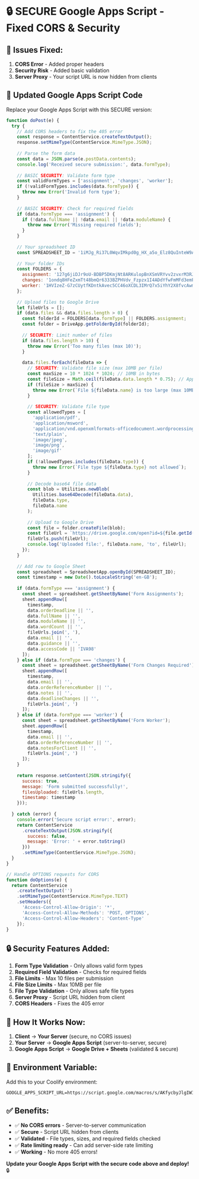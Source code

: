# 🔒 SECURE Google Apps Script - Fixed CORS & Security

## 🚨 Issues Fixed:

1. **CORS Error** - Added proper headers
2. **Security Risk** - Added basic validation
3. **Server Proxy** - Your script URL is now hidden from clients

## 📝 Updated Google Apps Script Code

Replace your Google Apps Script with this SECURE version:

```javascript
function doPost(e) {
  try {
    // Add CORS headers to fix the 405 error
    const response = ContentService.createTextOutput();
    response.setMimeType(ContentService.MimeType.JSON);
    
    // Parse the form data
    const data = JSON.parse(e.postData.contents);
    console.log('Received secure submission:', data.formType);
    
    // BASIC SECURITY: Validate form type
    const validFormTypes = ['assignment', 'changes', 'worker'];
    if (!validFormTypes.includes(data.formType)) {
      throw new Error('Invalid form type');
    }
    
    // BASIC SECURITY: Check for required fields
    if (data.formType === 'assignment') {
      if (!data.fullName || !data.email || !data.moduleName) {
        throw new Error('Missing required fields');
      }
    }
    
    // Your spreadsheet ID
    const SPREADSHEET_ID = '1iMJg_Ri37L0WqvIMkpd0g_HX_a5o_Elz8QuInteW9AA';
    
    // Your folder IDs
    const FOLDERS = {
      assignment: '127g6jiDJr9oU-BDBP5DKmjNt8ARKulopBnXSmVRYvv2zvxrM3RJhA3DaOEIdTFMHIAx-7WeL',
      changes: '1ondq8HFeZxmTt48bmQr6333BZPHVdv_Fzpzx1I4ADdYfwFmMFd3emPmLPcytghMSkDC69Ssn',
      worker: '1HVIzeZ-G7zCUytfKDntkAvec5CC46oXCDL3IMrQ7x5iYhY2X8fvcAwmJKXlv3Xx_Iswdlz91'
    };
    
    // Upload files to Google Drive
    let fileUrls = [];
    if (data.files && data.files.length > 0) {
      const folderId = FOLDERS[data.formType] || FOLDERS.assignment;
      const folder = DriveApp.getFolderById(folderId);
      
      // SECURITY: Limit number of files
      if (data.files.length > 10) {
        throw new Error('Too many files (max 10)');
      }
      
      data.files.forEach(fileData => {
        // SECURITY: Validate file size (max 10MB per file)
        const maxSize = 10 * 1024 * 1024; // 10MB in bytes
        const fileSize = Math.ceil(fileData.data.length * 0.75); // Approximate size from base64
        if (fileSize > maxSize) {
          throw new Error(`File ${fileData.name} is too large (max 10MB)`);
        }
        
        // SECURITY: Validate file type
        const allowedTypes = [
          'application/pdf',
          'application/msword',
          'application/vnd.openxmlformats-officedocument.wordprocessingml.document',
          'text/plain',
          'image/jpeg',
          'image/png',
          'image/gif'
        ];
        if (!allowedTypes.includes(fileData.type)) {
          throw new Error(`File type ${fileData.type} not allowed`);
        }
        
        // Decode base64 file data
        const blob = Utilities.newBlob(
          Utilities.base64Decode(fileData.data), 
          fileData.type, 
          fileData.name
        );
        
        // Upload to Google Drive
        const file = folder.createFile(blob);
        const fileUrl = `https://drive.google.com/open?id=${file.getId()}`;
        fileUrls.push(fileUrl);
        console.log('Uploaded file:', fileData.name, 'to', fileUrl);
      });
    }
    
    // Add row to Google Sheet
    const spreadsheet = SpreadsheetApp.openById(SPREADSHEET_ID);
    const timestamp = new Date().toLocaleString('en-GB');
    
    if (data.formType === 'assignment') {
      const sheet = spreadsheet.getSheetByName('Form Assignments');
      sheet.appendRow([
        timestamp,
        data.orderDeadline || '',
        data.fullName || '',
        data.moduleName || '',
        data.wordCount || '',
        fileUrls.join(', '),
        data.email || '',
        data.guidance || '',
        data.accessCode || 'IVA98'
      ]);
    } else if (data.formType === 'changes') {
      const sheet = spreadsheet.getSheetByName('Form Changes Required');
      sheet.appendRow([
        timestamp,
        data.email || '',
        data.orderReferenceNumber || '',
        data.notes || '',
        data.deadlineChanges || '',
        fileUrls.join(', ')
      ]);
    } else if (data.formType === 'worker') {
      const sheet = spreadsheet.getSheetByName('Form Worker');
      sheet.appendRow([
        timestamp,
        data.email || '',
        data.orderReferenceNumber || '',
        data.notesForClient || '',
        fileUrls.join(', ')
      ]);
    }
    
    return response.setContent(JSON.stringify({
      success: true,
      message: 'Form submitted successfully!',
      filesUploaded: fileUrls.length,
      timestamp: timestamp
    }));
      
  } catch (error) {
    console.error('Secure script error:', error);
    return ContentService
      .createTextOutput(JSON.stringify({
        success: false,
        message: 'Error: ' + error.toString()
      }))
      .setMimeType(ContentService.MimeType.JSON);
  }
}

// Handle OPTIONS requests for CORS
function doOptions(e) {
  return ContentService
    .createTextOutput('')
    .setMimeType(ContentService.MimeType.TEXT)
    .setHeaders({
      'Access-Control-Allow-Origin': '*',
      'Access-Control-Allow-Methods': 'POST, OPTIONS',
      'Access-Control-Allow-Headers': 'Content-Type'
    });
}
```

## 🔒 Security Features Added:

1. **Form Type Validation** - Only allows valid form types
2. **Required Field Validation** - Checks for required fields
3. **File Limits** - Max 10 files per submission
4. **File Size Limits** - Max 10MB per file
5. **File Type Validation** - Only allows safe file types
6. **Server Proxy** - Script URL hidden from client
7. **CORS Headers** - Fixes the 405 error

## 🚀 How It Works Now:

1. **Client** → **Your Server** (secure, no CORS issues)
2. **Your Server** → **Google Apps Script** (server-to-server, secure)
3. **Google Apps Script** → **Google Drive + Sheets** (validated & secure)

## 📝 Environment Variable:

Add this to your Coolify environment:
```env
GOOGLE_APPS_SCRIPT_URL=https://script.google.com/macros/s/AKfycbyJlgIWIaYVhJvxelpg6wOX4FaFz_LUe7W08vFG8e5kR8KMyEbj9wJKDmzgd3yPtSUV/exec
```

## ✅ Benefits:

- ✅ **No CORS errors** - Server-to-server communication
- ✅ **Secure** - Script URL hidden from clients
- ✅ **Validated** - File types, sizes, and required fields checked
- ✅ **Rate limiting ready** - Can add server-side rate limiting
- ✅ **Working** - No more 405 errors!

**Update your Google Apps Script with the secure code above and deploy!** 🔒